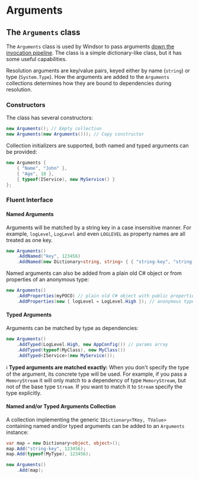 # Arguments

## The `Arguments` class

The `Arguments` class is used by Windsor to pass
arguments [down the invocation pipeline](how-dependencies-are-resolved.md). The class is a simple dictionary-like class,
but it has some useful capabilities.

Resolution arguments are key/value pairs, keyed either by name (`string`) or type (`System.Type`). How the arguments are
added to the `Arguments` collections determines how they are bound to dependencies during resolution.

### Constructors

The class has several constructors:

```csharp
new Arguments(); // Empty collection
new Arguments(new Arguments())); // Copy constructor
```

Collection initializers are supported, both named and typed arguments can be provided:

```csharp
new Arguments {
	{ "Name", "John" },
	{ "Age", 18 },
	{ typeof(IService), new MyService() }
};
```

### Fluent Interface

#### Named Arguments

Arguments will be matched by a string key in a case insensitive manner. For example, `logLevel`, `LogLevel` and even
`LOGLEVEL` as property names are all treated as one key.

```csharp
new Arguments()
	.AddNamed("key", 123456)
	.AddNamed(new Dictionary<string, string> { { "string-key", "string-value" } });
```

Named arguments can also be added from a plain old C# object or from properties of an anonymous type:

```csharp
new Arguments()
	.AddProperties(myPOCO) // plain old C# object with public properties
	.AddProperties(new { logLevel = LogLevel.High }); // anonymous type
```

#### Typed Arguments

Arguments can be matched by type as dependencies:

```csharp
new Arguments()
	.AddTyped(LogLevel.High, new AppConfig()) // params array
	.AddTyped(typeof(MyClass), new MyClass())
	.AddTyped<IService>(new MyService());
```

:information_source: **Typed arguments are matched exactly:** When you don't specify the type of the argument, its
concrete type will be used. For example, if you pass a `MemoryStream` it will only match to a dependency of type
`MemoryStream`, but not of the base type `Stream`. If you want to match it to `Stream` specify the type explicitly.

#### Named and/or Typed Arguments Collection

A collection implementing the generic `IDictionary<TKey, TValue>` containing named and/or typed arguments can be added
to an `Arguments` instance:

```csharp
var map = new Dictionary<object, object>();
map.Add("string-key", 123456);
map.Add(typeof(MyType), 123456);

new Arguments()
 	.Add(map);
```
